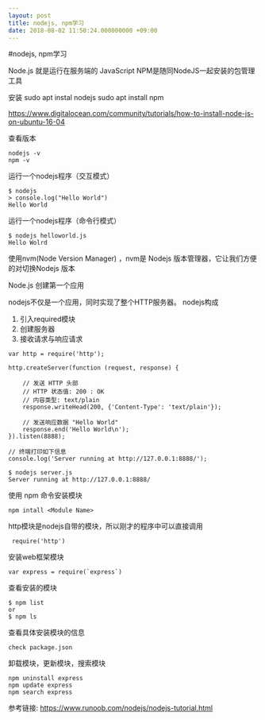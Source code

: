 ```yaml
---
layout: post
title: nodejs, npm学习
date: 2018-08-02 11:50:24.000000000 +09:00
---
```


#nodejs, npm学习

Node.js 就是运行在服务端的 JavaScript
NPM是随同NodeJS一起安装的包管理工具



安装
sudo apt instal nodejs
sudo apt install npm

https://www.digitalocean.com/community/tutorials/how-to-install-node-js-on-ubuntu-16-04


查看版本
```
nodejs -v
npm -v
```

运行一个nodejs程序（交互模式）
```
$ nodejs
> console.log("Hello World")
Hello World
```
运行一个nodejs程序（命令行模式）
```
$ nodejs helloworld.js 
Hello Wolrd
```
使用nvm(Node Version Manager) ，nvm是 Nodejs 版本管理器，它让我们方便的对切换Nodejs 版本

Node.js 创建第一个应用

nodejs不仅是一个应用，同时实现了整个HTTP服务器。
nodejs构成
1. 引入required模块
2. 创建服务器
3. 接收请求与响应请求

```
var http = require('http');

http.createServer(function (request, response) {

    // 发送 HTTP 头部 
    // HTTP 状态值: 200 : OK
    // 内容类型: text/plain
    response.writeHead(200, {'Content-Type': 'text/plain'});

    // 发送响应数据 "Hello World"
    response.end('Hello World\n');
}).listen(8888);

// 终端打印如下信息
console.log('Server running at http://127.0.0.1:8888/');
```

```
$ nodejs server.js 
Server running at http://127.0.0.1:8888/
```

使用 npm 命令安装模块
```
npm intall <Module Name>
```

http模块是nodejs自带的模块，所以刚才的程序中可以直接调用
```
 require('http')
```
安装web框架模块
```
var express = require(`express`)
```
查看安装的模块
```
$ npm list
or
$ npm ls
```

查看具体安装模块的信息
```
check package.json
```

卸载模块，更新模块，搜索模块
```
npm uninstall express
npm update express
npm search express
```

















参考链接: https://www.runoob.com/nodejs/nodejs-tutorial.html



